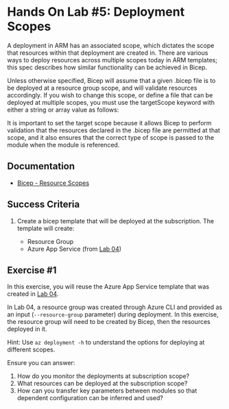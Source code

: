 # Hands On Lab #5:  Deployment Scopes

A deployment in ARM has an associated scope, which dictates the scope that resources within that deployment are created in. There are various ways to deploy resources across multiple scopes today in ARM templates; this spec describes how similar functionality can be achieved in Bicep.

Unless otherwise specified, Bicep will assume that a given .bicep file is to be deployed at a resource group scope, and will validate resources accordingly. If you wish to change this scope, or define a file that can be deployed at multiple scopes, you must use the targetScope keyword with either a string or array value as follows:

It is important to set the target scope because it allows Bicep to perform validation that the resources declared in the .bicep file are permitted at that scope, and it also ensures that the correct type of scope is passed to the module when the module is referenced.

## Documentation

* [Bicep - Resource Scopes](https://docs.microsoft.com/azure/azure-resource-manager/bicep/bicep-functions-scope)

## Success Criteria

1. Create a bicep template that will be deployed at the subscription.  The template will create:

    * Resource Group
    * Azure App Service (from [Lab 04](../Lab-04))


## Exercise #1

In this exercise, you will reuse the Azure App Service template that was created in [Lab 04](../Lab-04).

In Lab 04, a resource group was created through Azure CLI and provided as an input (`--resource-group` parameter) during deployment.  In this exercise, the resource group will need to be created by Bicep, then the resources deployed in it.

Hint:  Use `az deployment -h` to understand the options for deploying at different scopes.

Ensure you can answer:

1. How do you monitor the deployments at subscription scope?
2. What resources can be deployed at the subscription scope?
3. How can you transfer key parameters between modules so that dependent configuration can be inferred and used?
